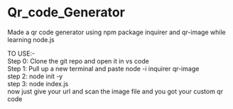 # Qr_code_Generator <br />
Made a qr code generator using npm package inquirer and qr-image while learning node.js <br />


TO USE:- <br />
Step 0: Clone the git repo and open it in vs code <br />
Step 1: Pull up a new terminal and paste node -i inquirer qr-image <br />
step 2: node init -y <br />
step 3: node index.js <br /> 
now just give your url and scan the image file and you got your custom qr code  
